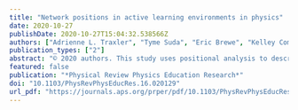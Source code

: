 ```yaml
---
title: "Network positions in active learning environments in physics"
date: 2020-10-27
publishDate: 2020-10-27T15:04:32.538566Z
authors: ["Adrienne L. Traxler", "Tyme Suda", "Eric Brewe", "Kelley Commeford"]
publication_types: ["2"]
abstract: "© 2020 authors. This study uses positional analysis to describe the student interaction networks in four research-based introductory physics curricula. Positional analysis is a technique for simplifying the structure of a network into blocks of actors whose connections are more similar to each other than to the rest of the network. This method describes social structure in a way that is comparable between networks of different sizes and densities and can show large-scale patterns such as hierarchy among positions. We detail one positional analysis method and apply it to class sections of Peer Instruction, SCALE-UP, ISLE, and Minnesota Model context-rich problems. At the level of detail shown in the blockmodels, most of the curricula are more alike than different, showing a late-term tendency to form coherent subgroups that communicate actively among themselves but have few interposition links. Initial position assignments tend to change from beginning to end of the term, but in cases where the initial assignment is stable, those students appear to become more connected to each other and to the largest network component. These trends in position structure and stability may be network signatures of active learning classes, but wider data collection is needed to investigate."
featured: false
publication: "*Physical Review Physics Education Research*"
doi: "10.1103/PhysRevPhysEducRes.16.020129"
url_pdf: "https://journals.aps.org/prper/pdf/10.1103/PhysRevPhysEducRes.16.020129"
---
```


